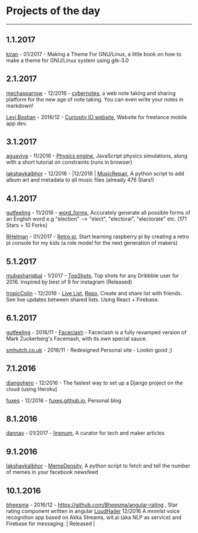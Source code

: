 # Projects of the day
---
## 1.1.2017
[kiran](https://github.com/chauhankiran) - 01/2017 -  Making a Theme For GNU/Linux, a little book on how to make a theme for GNU/Linux system using gtk-3.0

## 2.1.2017
[mechasparrow](https://github.com/mechasparrow) - 12/2016  -  [cybernotes](http://cybernotes.herokuapp.com), a web note taking and sharing platform for the new age of note taking. You can even write your notes in markdown!

[Levi Bostian](https://twitter.com/levibostian) - 2016/12 - [Curiosity IO website](https://curiosityio.com), Website for freelance mobile app dev.

## 3.1.2017
[aguaviva](https://github.com/aguaviva) - 11/2016 -	[Physics engine](https://github.com/aguaviva/Physics),	JavaScript physics simulations, along with a short tutorial on constraints (runs in browser)

[lakshaykalbhor](https://github.com/lakshaykalbhor) - 12/2016 - |12/2016 | [MusicRepair](https://github.com/lakshaykalbhor/musicrepair), A python script to add album art and metadata to all music files (already 476 Stars!)

## 4.1.2017
[gutfeeling](https://github.com/gutfeeling) - 11/2016 - [word_forms](https://github.com/gutfeeling/word_forms), Accurately generate all possible forms of an English word e.g "election" --> "elect", "electoral", "electorate" etc. (171 Stars + 10 Forks)

[RHelman](https://github.com/RHelman) - 01/2017 - [Retro pi](https://retropie.org.uk/), Start learning raspberry pi by creating a retro pi console for my kids (a role model for the next generation of makers)

## 5.1.2017
[mubashariqbal](https://github.com/mubashariqbal) - 1/2017 - [TopShots](https://topshots.co/), Top shots for any Dribbble user for 2016. Inspired by best of 9 for instagram (Released)

[tropicColin](https://github.com/colinrtaylor) - 12/2016 - [Live List](react-list-37a1e.firebaseapp.com), [Repo](https://github.com/ColinRTaylor/live-list), Create and share list with friends. See live updates between shared lists. Using React + Firebase.

## 6.1.2017
[gutfeeling](https://github.com/gutfeeling) - 2016/11 - [Faceclash](https://faceclash.ml) - Faceclash is a fully revamped version of Mark Zuckerberg's Facemash, with its own special sauce.

[smhutch.co.uk](https://smhutch.co.uk/) - 2016/11 - Redesigned Personal site - Lookin good ;)

## 7.1.2016
[djangohero](https://github.com/gutfeeling/djangohero) - 12/2016 - The fastest way to set up a Django project on the cloud (using Heroku)

[fuxes](https://twitter.com/fuxes_) - 12/2016 - [fuxes.github.io](https://fuxes.github.io), Personal blog

## 8.1.2016
[dannav](https://github.com/dannav) - 01/2017 -  [linenum](https://www.linenum.com), A curator for tech and maker articles

## 9.1.2016
[lakshaykalbhor](https://github.com/lakshaykalbhor) - [MemeDensity](https://github.com/lakshaykalbhor/MemeDensity), A python script to fetch and tell the number of memes in your facebook newsfeed

## 10.1.2016

[bheesma](https://github.com/bheesma) - 2016/12 - https://github.com/Bheesma/angular-rating , Star rating component written in angular
[LoudHailer](https://github.com/qabbasi/Loudhailer) 12/2016   A mnmlst voice recognition app based on Akka Streams, wit.ai (aka NLP as service) and Firebase for messaging. | Released |
